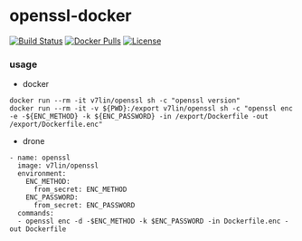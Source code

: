 # openssl-docker

[![Build Status](https://cloud.drone.io/api/badges/v7lin/openssl-docker/status.svg)](https://cloud.drone.io/v7lin/openssl-docker)
[![Docker Pulls](https://img.shields.io/docker/pulls/v7lin/openssl.svg)](https://hub.docker.com/r/v7lin/openssl)
[![License](https://img.shields.io/badge/License-Apache%202.0-blue.svg)](https://github.com/v7lin/openssl-docker/blob/master/LICENSE)

### usage

* docker

````
docker run --rm -it v7lin/openssl sh -c "openssl version"
docker run --rm -it -v ${PWD}:/export v7lin/openssl sh -c "openssl enc -e -${ENC_METHOD} -k ${ENC_PASSWORD} -in /export/Dockerfile -out /export/Dockerfile.enc"
````

* drone

````
- name: openssl
  image: v7lin/openssl
  environment:
    ENC_METHOD:
      from_secret: ENC_METHOD
    ENC_PASSWORD:
      from_secret: ENC_PASSWORD
  commands:
  - openssl enc -d -$ENC_METHOD -k $ENC_PASSWORD -in Dockerfile.enc -out Dockerfile
````
